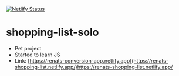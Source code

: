 [![Netlify Status](https://api.netlify.com/api/v1/badges/99313259-2c20-4b28-9575-fad289e9b013/deploy-status)](https://app.netlify.com/sites/renats-shopping-list/deploys)
# shopping-list-solo
- Pet project
- Started to learn JS
- Link: [https://renats-conversion-app.netlify.app](https://renats-shopping-list.netlify.app/)https://renats-shopping-list.netlify.app/

